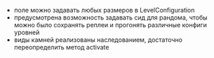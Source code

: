 * поле можно задавать любых размеров в LevelConfiguration
* предусмотрена возможность задавать сид для рандома, чтобы можно было сохранять реплеи и прогонять различные конфиги уровней
* виды камней реализованы наследованием, достаточно переопределить метод activate 
